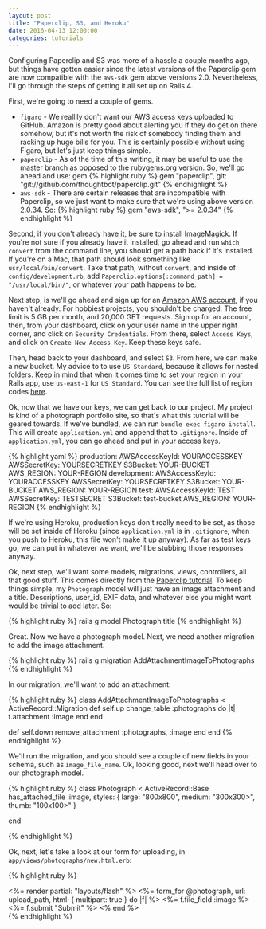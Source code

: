 ```yaml
---
layout: post
title: "Paperclip, S3, and Heroku"
date: 2016-04-13 12:00:00
categories: tutorials
---
```

Configuring Paperclip and S3 was more of a hassle a couple months ago, but things have gotten easier since the latest versions of the Paperclip gem are now compatible with the `aws-sdk` gem above versions 2.0. Nevertheless, I'll go through the steps of getting it all set up on Rails 4.

First, we're going to need a couple of gems.

* `figaro` - We realllly don't want our AWS access keys uploaded to GitHub. Amazon is pretty good about alerting you if they do get on there somehow, but it's not worth the risk of somebody finding them and racking up huge bills for you. This is certainly possible without using Figaro, but let's just keep things simple.
* `paperclip` - As of the time of this writing, it may be useful to use the master branch as opposed to the rubygems.org version. So, we'll go ahead and use: gem
{% highlight ruby %}
gem "paperclip", git: "git://github.com/thoughtbot/paperclip.git"
{% endhighlight %}
* `aws-sdk` - There are certain releases that are incompatible with Paperclip, so we just want to make sure that we're using above version 2.0.34. So:
{% highlight ruby %}
gem "aws-sdk", ">= 2.0.34"
{% endhighlight %}

Second, if you don't already have it, be sure to install [ImageMagick](http://www.imagemagick.org/script/index.php). If you're not sure if you already have it installed, go ahead and run `which convert` from the command line, you should get a path back if it's installed. If you're on a Mac, that path should look something like `usr/local/bin/convert`. Take that path, without `convert`, and inside of `config/development.rb`, add `Paperclip.options[:command_path] = "/usr/local/bin/"`, or whatever your path happens to be.

Next step, is we'll go ahead and sign up for an [Amazon AWS account](https://aws.amazon.com), if you haven't already. For hobbiest projects, you shouldn't be charged. The free limit is 5 GB per month, and 20,000 GET requests. Sign up for an account, then, from your dashboard, click on your user name in the upper right corner, and click on `Security Credentials`. From there, select `Access Keys`, and click on `Create New Access Key`. Keep these keys safe.

Then, head back to your dashboard, and select `S3`. From here, we can make a new bucket. My advice to to use `US Standard`, because it allows for nested folders. Keep in mind that when it comes time to set your region in your Rails app, use `us-east-1` for `US Standard`. You can see the full list of region codes [here](http://docs.aws.amazon.com/general/latest/gr/rande.html).

Ok, now that we have our keys, we can get back to our project. My project is kind of a photograph portfolio site, so that's what this tutorial will be geared towards. If we've bundled, we can run `bundle exec figaro install`. This will create `application.yml` and append that to `.gitignore`. Inside of `application.yml`, you can go ahead and put in your access keys.

{% highlight yaml %}
production:
  AWSAccessKeyId: YOURACCESSKEY
  AWSSecretKey: YOURSECRETKEY
  S3Bucket: YOUR-BUCKET
  AWS_REGION: YOUR-REGION
development:
  AWSAccessKeyId: YOURACCESSKEY
  AWSSecretKey: YOURSECRETKEY
  S3Bucket: YOUR-BUCKET
  AWS_REGION: YOUR-REGION
test:
  AWSAccessKeyId: TEST
  AWSSecretKey: TESTSECRET
  S3Bucket: test-bucket
  AWS_REGION: YOUR-REGION
{% endhighlight %}

If we're using Heroku, production keys don't really need to be set, as those will be set inside of Heroku (since `application.yml` is in `.gitignore`, when you push to Heroku, this file won't make it up anyway). As far as test keys go, we can put in whatever we want, we'll be stubbing those responses anyway.

Ok, next step, we'll want some models, migrations, views, controllers, all that good stuff. This comes directly from the [Paperclip tutorial](https://github.com/thoughtbot/paperclip#quick-start). To keep things simple, my `Photograph` model will just have an image attachment and a title. Descriptions, user_id, EXIF data, and whatever else you might want would be trivial to add later. So:

{% highlight ruby %}
rails g model Photograph title
{% endhighlight %}

Great. Now we have a photograph model. Next, we need another migration to add the image attachment.

{% highlight ruby %}
rails g migration AddAttachmentImageToPhotographs
{% endhighlight %}

In our migration, we'll want to add an attachment:

{% highlight ruby %}
class AddAttachmentImageToPhotographs < ActiveRecord::Migration
  def self.up
    change_table :photographs do |t|
      t.attachment :image
    end
  end

  def self.down
    remove_attachment :photographs, :image
  end
end
{% endhighlight %}

We'll run the migration, and you should see a couple of new fields in your schema, such as `image_file_name`. Ok, looking good, next we'll head over to our photograph model.

{% highlight ruby %}
class Photograph < ActiveRecord::Base
  has_attached_file :image,
                    styles: { large: "800x800",
                              medium: "300x300>",
                              thumb: "100x100>" }
  <!-- validates_attachment_content_type :image, content_type: /\Aimage\/.*\Z/ -->
end

{% endhighlight %}

Ok, next, let's take a look at our form for uploading, in `app/views/photographs/new.html.erb`:

{% highlight ruby %}
<div class="container">
  <%= render partial: "layouts/flash" %>
  <%= form_for @photograph, url: upload_path, html: { multipart: true } do |f| %>
    <%= f.file_field :image %>
    <%= f.submit "Submit" %>
  <% end %>
</div>
{% endhighlight %}
